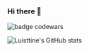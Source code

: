 ### Hi there 👋
![badge codewars](https://www.codewars.com/users/Luisttine/badges/large)

![Luisttine's GitHub stats](https://github-readme-stats.vercel.app/api?username=Luisttine&show_icons=true&theme=radical)



<!--
**Luisttine/Luisttine** is a ✨ _special_ ✨ repository because its `README.md` (this file) appears on your GitHub profile.

Here are some ideas to get you started:

- 🔭 I’m currently working on ...
- 🌱 I’m currently learning ...
- 👯 I’m looking to collaborate on ...
- 🤔 I’m looking for help with ...
- 💬 Ask me about ...
- 📫 How to reach me: ...
- 😄 Pronouns: ...
- ⚡ Fun fact: ...
-->
